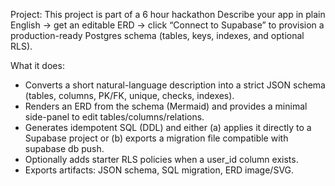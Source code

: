 Project:
This project is part of a 6 hour hackathon
Describe your app in plain English → get an editable ERD → click “Connect to Supabase” to provision a production-ready Postgres schema (tables, keys, indexes, and optional RLS).

What it does:
- Converts a short natural-language description into a strict JSON schema (tables, columns, PK/FK, unique, checks, indexes).
- Renders an ERD from the schema (Mermaid) and provides a minimal side-panel to edit tables/columns/relations.
- Generates idempotent SQL (DDL) and either (a) applies it directly to a Supabase project or (b) exports a migration file compatible with supabase db push.
- Optionally adds starter RLS policies when a user_id column exists.
- Exports artifacts: JSON schema, SQL migration, ERD image/SVG.